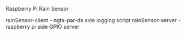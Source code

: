 Raspberry Pi Rain Sensor

rainSensor-client - ngts-par-ds side logging script
rainSensor-server - raspberry pi side GPIO server
